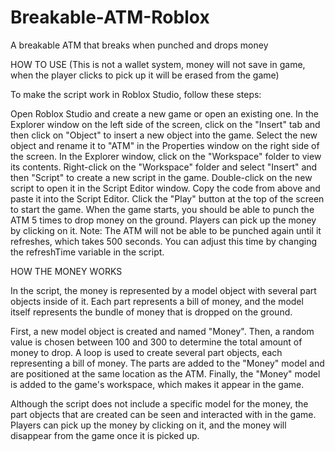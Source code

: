 # Breakable-ATM-Roblox
A breakable ATM that breaks when punched and drops money

HOW TO USE (This is not a wallet system, money will not save in game, when the player clicks to pick up it will be erased from the game)

To make the script work in Roblox Studio, follow these steps:

Open Roblox Studio and create a new game or open an existing one.
In the Explorer window on the left side of the screen, click on the "Insert" tab and then click on "Object" to insert a new object into the game.
Select the new object and rename it to "ATM" in the Properties window on the right side of the screen.
In the Explorer window, click on the "Workspace" folder to view its contents.
Right-click on the "Workspace" folder and select "Insert" and then "Script" to create a new script in the game.
Double-click on the new script to open it in the Script Editor window.
Copy the code from above and paste it into the Script Editor.
Click the "Play" button at the top of the screen to start the game.
When the game starts, you should be able to punch the ATM 5 times to drop money on the ground. Players can pick up the money by clicking on it.
Note: The ATM will not be able to be punched again until it refreshes, which takes 500 seconds. You can adjust this time by changing the refreshTime variable in the script.


HOW THE MONEY WORKS

In the script, the money is represented by a model object with several part objects inside of it. Each part represents a bill of money, and the model itself represents the bundle of money that is dropped on the ground.

First, a new model object is created and named "Money". Then, a random value is chosen between 100 and 300 to determine the total amount of money to drop. A loop is used to create several part objects, each representing a bill of money. The parts are added to the "Money" model and are positioned at the same location as the ATM. Finally, the "Money" model is added to the game's workspace, which makes it appear in the game.

Although the script does not include a specific model for the money, the part objects that are created can be seen and interacted with in the game. Players can pick up the money by clicking on it, and the money will disappear from the game once it is picked up.
